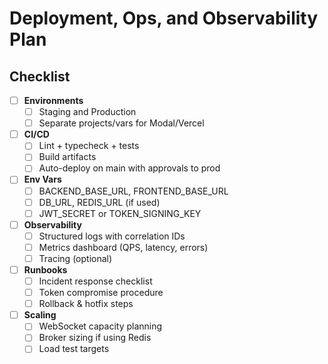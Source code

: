 # Deployment, Ops, and Observability Plan

## Checklist
- [ ] __Environments__
  - [ ] Staging and Production
  - [ ] Separate projects/vars for Modal/Vercel
- [ ] __CI/CD__
  - [ ] Lint + typecheck + tests
  - [ ] Build artifacts
  - [ ] Auto-deploy on main with approvals to prod
- [ ] __Env Vars__
  - [ ] BACKEND_BASE_URL, FRONTEND_BASE_URL
  - [ ] DB_URL, REDIS_URL (if used)
  - [ ] JWT_SECRET or TOKEN_SIGNING_KEY
- [ ] __Observability__
  - [ ] Structured logs with correlation IDs
  - [ ] Metrics dashboard (QPS, latency, errors)
  - [ ] Tracing (optional)
- [ ] __Runbooks__
  - [ ] Incident response checklist
  - [ ] Token compromise procedure
  - [ ] Rollback & hotfix steps
- [ ] __Scaling__
  - [ ] WebSocket capacity planning
  - [ ] Broker sizing if using Redis
  - [ ] Load test targets
